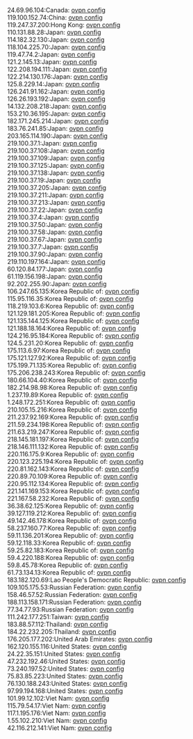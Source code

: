 24.69.96.104:Canada: [ovpn config](vpn/24_69_96_104.ovpn)  
119.100.152.74:China: [ovpn config](vpn/119_100_152_74.ovpn)  
119.247.37.200:Hong Kong: [ovpn config](vpn/119_247_37_200.ovpn)  
110.131.88.28:Japan: [ovpn config](vpn/110_131_88_28.ovpn)  
114.182.32.130:Japan: [ovpn config](vpn/114_182_32_130.ovpn)  
118.104.225.70:Japan: [ovpn config](vpn/118_104_225_70.ovpn)  
119.47.74.2:Japan: [ovpn config](vpn/119_47_74_2.ovpn)  
121.2.145.13:Japan: [ovpn config](vpn/121_2_145_13.ovpn)  
122.208.194.111:Japan: [ovpn config](vpn/122_208_194_111.ovpn)  
122.214.130.176:Japan: [ovpn config](vpn/122_214_130_176.ovpn)  
125.8.229.14:Japan: [ovpn config](vpn/125_8_229_14.ovpn)  
126.241.91.162:Japan: [ovpn config](vpn/126_241_91_162.ovpn)  
126.26.193.192:Japan: [ovpn config](vpn/126_26_193_192.ovpn)  
14.132.208.218:Japan: [ovpn config](vpn/14_132_208_218.ovpn)  
153.210.36.195:Japan: [ovpn config](vpn/153_210_36_195.ovpn)  
182.171.245.214:Japan: [ovpn config](vpn/182_171_245_214.ovpn)  
183.76.241.85:Japan: [ovpn config](vpn/183_76_241_85.ovpn)  
203.165.114.190:Japan: [ovpn config](vpn/203_165_114_190.ovpn)  
219.100.37.1:Japan: [ovpn config](vpn/219_100_37_1.ovpn)  
219.100.37.108:Japan: [ovpn config](vpn/219_100_37_108.ovpn)  
219.100.37.109:Japan: [ovpn config](vpn/219_100_37_109.ovpn)  
219.100.37.125:Japan: [ovpn config](vpn/219_100_37_125.ovpn)  
219.100.37.138:Japan: [ovpn config](vpn/219_100_37_138.ovpn)  
219.100.37.19:Japan: [ovpn config](vpn/219_100_37_19.ovpn)  
219.100.37.205:Japan: [ovpn config](vpn/219_100_37_205.ovpn)  
219.100.37.211:Japan: [ovpn config](vpn/219_100_37_211.ovpn)  
219.100.37.213:Japan: [ovpn config](vpn/219_100_37_213.ovpn)  
219.100.37.22:Japan: [ovpn config](vpn/219_100_37_22.ovpn)  
219.100.37.4:Japan: [ovpn config](vpn/219_100_37_4.ovpn)  
219.100.37.50:Japan: [ovpn config](vpn/219_100_37_50.ovpn)  
219.100.37.58:Japan: [ovpn config](vpn/219_100_37_58.ovpn)  
219.100.37.67:Japan: [ovpn config](vpn/219_100_37_67.ovpn)  
219.100.37.7:Japan: [ovpn config](vpn/219_100_37_7.ovpn)  
219.100.37.90:Japan: [ovpn config](vpn/219_100_37_90.ovpn)  
219.110.197.164:Japan: [ovpn config](vpn/219_110_197_164.ovpn)  
60.120.84.177:Japan: [ovpn config](vpn/60_120_84_177.ovpn)  
61.119.156.198:Japan: [ovpn config](vpn/61_119_156_198.ovpn)  
92.202.255.90:Japan: [ovpn config](vpn/92_202_255_90.ovpn)  
106.247.65.135:Korea Republic of: [ovpn config](vpn/106_247_65_135.ovpn)  
115.95.116.35:Korea Republic of: [ovpn config](vpn/115_95_116_35.ovpn)  
118.219.103.6:Korea Republic of: [ovpn config](vpn/118_219_103_6.ovpn)  
121.129.181.205:Korea Republic of: [ovpn config](vpn/121_129_181_205.ovpn)  
121.135.144.125:Korea Republic of: [ovpn config](vpn/121_135_144_125.ovpn)  
121.188.18.164:Korea Republic of: [ovpn config](vpn/121_188_18_164.ovpn)  
124.216.95.184:Korea Republic of: [ovpn config](vpn/124_216_95_184.ovpn)  
124.5.231.20:Korea Republic of: [ovpn config](vpn/124_5_231_20.ovpn)  
175.113.6.97:Korea Republic of: [ovpn config](vpn/175_113_6_97.ovpn)  
175.121.127.92:Korea Republic of: [ovpn config](vpn/175_121_127_92.ovpn)  
175.199.71.135:Korea Republic of: [ovpn config](vpn/175_199_71_135.ovpn)  
175.206.238.243:Korea Republic of: [ovpn config](vpn/175_206_238_243.ovpn)  
180.66.104.40:Korea Republic of: [ovpn config](vpn/180_66_104_40.ovpn)  
182.214.98.98:Korea Republic of: [ovpn config](vpn/182_214_98_98.ovpn)  
1.237.19.89:Korea Republic of: [ovpn config](vpn/1_237_19_89.ovpn)  
1.248.172.251:Korea Republic of: [ovpn config](vpn/1_248_172_251.ovpn)  
210.105.15.216:Korea Republic of: [ovpn config](vpn/210_105_15_216.ovpn)  
211.237.92.169:Korea Republic of: [ovpn config](vpn/211_237_92_169.ovpn)  
211.59.234.198:Korea Republic of: [ovpn config](vpn/211_59_234_198.ovpn)  
211.63.219.247:Korea Republic of: [ovpn config](vpn/211_63_219_247.ovpn)  
218.145.181.197:Korea Republic of: [ovpn config](vpn/218_145_181_197.ovpn)  
218.146.111.132:Korea Republic of: [ovpn config](vpn/218_146_111_132.ovpn)  
220.116.175.9:Korea Republic of: [ovpn config](vpn/220_116_175_9.ovpn)  
220.123.225.194:Korea Republic of: [ovpn config](vpn/220_123_225_194.ovpn)  
220.81.162.143:Korea Republic of: [ovpn config](vpn/220_81_162_143.ovpn)  
220.89.70.109:Korea Republic of: [ovpn config](vpn/220_89_70_109.ovpn)  
220.95.112.134:Korea Republic of: [ovpn config](vpn/220_95_112_134.ovpn)  
221.141.169.153:Korea Republic of: [ovpn config](vpn/221_141_169_153.ovpn)  
221.167.58.232:Korea Republic of: [ovpn config](vpn/221_167_58_232.ovpn)  
36.38.62.125:Korea Republic of: [ovpn config](vpn/36_38_62_125.ovpn)  
39.127.119.212:Korea Republic of: [ovpn config](vpn/39_127_119_212.ovpn)  
49.142.46.178:Korea Republic of: [ovpn config](vpn/49_142_46_178.ovpn)  
58.237.160.77:Korea Republic of: [ovpn config](vpn/58_237_160_77.ovpn)  
59.11.136.201:Korea Republic of: [ovpn config](vpn/59_11_136_201.ovpn)  
59.12.118.33:Korea Republic of: [ovpn config](vpn/59_12_118_33.ovpn)  
59.25.82.183:Korea Republic of: [ovpn config](vpn/59_25_82_183.ovpn)  
59.4.220.188:Korea Republic of: [ovpn config](vpn/59_4_220_188.ovpn)  
59.8.45.78:Korea Republic of: [ovpn config](vpn/59_8_45_78.ovpn)  
61.73.134.13:Korea Republic of: [ovpn config](vpn/61_73_134_13.ovpn)  
183.182.120.69:Lao People's Democratic Republic: [ovpn config](vpn/183_182_120_69.ovpn)  
109.105.175.53:Russian Federation: [ovpn config](vpn/109_105_175_53.ovpn)  
158.46.57.52:Russian Federation: [ovpn config](vpn/158_46_57_52.ovpn)  
188.113.158.171:Russian Federation: [ovpn config](vpn/188_113_158_171.ovpn)  
77.34.77.93:Russian Federation: [ovpn config](vpn/77_34_77_93.ovpn)  
111.242.177.251:Taiwan: [ovpn config](vpn/111_242_177_251.ovpn)  
183.88.57.112:Thailand: [ovpn config](vpn/183_88_57_112.ovpn)  
184.22.232.205:Thailand: [ovpn config](vpn/184_22_232_205.ovpn)  
176.205.177.202:United Arab Emirates: [ovpn config](vpn/176_205_177_202.ovpn)  
162.120.155.116:United States: [ovpn config](vpn/162_120_155_116.ovpn)  
24.22.35.151:United States: [ovpn config](vpn/24_22_35_151.ovpn)  
47.232.192.46:United States: [ovpn config](vpn/47_232_192_46.ovpn)  
73.240.197.52:United States: [ovpn config](vpn/73_240_197_52.ovpn)  
75.83.85.223:United States: [ovpn config](vpn/75_83_85_223.ovpn)  
76.130.188.243:United States: [ovpn config](vpn/76_130_188_243.ovpn)  
97.99.194.168:United States: [ovpn config](vpn/97_99_194_168.ovpn)  
101.99.12.102:Viet Nam: [ovpn config](vpn/101_99_12_102.ovpn)  
115.79.54.17:Viet Nam: [ovpn config](vpn/115_79_54_17.ovpn)  
117.1.195.176:Viet Nam: [ovpn config](vpn/117_1_195_176.ovpn)  
1.55.102.210:Viet Nam: [ovpn config](vpn/1_55_102_210.ovpn)  
42.116.212.141:Viet Nam: [ovpn config](vpn/42_116_212_141.ovpn)  
